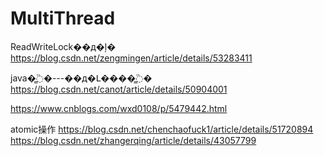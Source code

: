 # MultiThread
ReadWriteLock��д�ļ� 
https://blog.csdn.net/zengmingen/article/details/53283411

java�̳߳�---��д�Լ����̳߳�
https://blog.csdn.net/canot/article/details/50904001

https://www.cnblogs.com/wxd0108/p/5479442.html

atomic操作
https://blog.csdn.net/chenchaofuck1/article/details/51720894
https://blog.csdn.net/zhangerqing/article/details/43057799